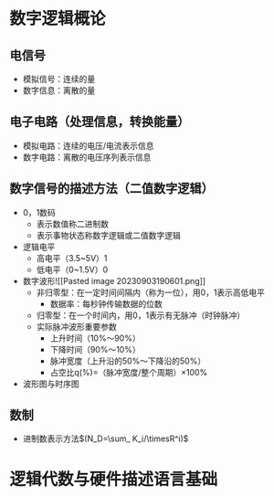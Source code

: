 # 数字逻辑概论
## 电信号
- 模拟信号：连续的量
- 数字信息：离散的量
## 电子电路（处理信息，转换能量）
- 模拟电路：连续的电压/电流表示信息
- 数字电路：离散的电压序列表示信息
## 数字信号的描述方法（二值数字逻辑）
- 0，1数码
	- 表示数值称二进制数
	- 表示事物状态称数字逻辑或二值数字逻辑
- 逻辑电平
	- 高电平（3.5~5V）1
	- 低电平（0~1.5V）0
- 数字波形![[Pasted image 20230903190601.png]]
	- 非归零型：在一定时间间隔内（称为一位），用0，1表示高低电平
		- 数据率：每秒钟传输数据的位数
	- 归零型：在一个时间内，用0，1表示有无脉冲（时钟脉冲）
	- 实际脉冲波形重要参数
		- 上升时间（10%～90%）
		- 下降时间（90%～10%）
		- 脉冲宽度（上升沿的50%～下降沿的50%）
		- 占空比q(%)=（脉冲宽度/整个周期）×100%
- 波形图与时序图
## 数制
- 进制数表示方法$(N_D=\sum_ K_i/\timesR^i)$
# 逻辑代数与硬件描述语言基础